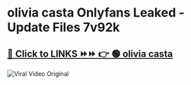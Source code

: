 
 # olivia casta Onlyfans Leaked - Update Files 7v92k

## <h2><a href="https://clipsfans.com/olivia_casta&ref=git">🔗 Click to LINKS ⏩⏩ 👉 🟢 olivia casta </a></h2>

<a href="https://clipsfans.com/olivia_casta&ref=git" rel="nofollow" data-target="animated-image.originalLink"><img src="https://i.ibb.co.com/xMMVF88/686577567.gif" alt="Viral Video Original" style="max-width: 100%; display: inline-block;" data-target="animated-image.originalImage"></a>

